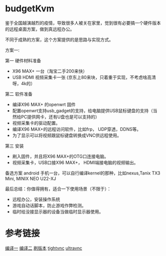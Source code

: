 # budgetKvm

鉴于全国越演越烈的疫情，导致很多人被关在家里，觉到很有必要搞一个硬件版本的远程桌面方案，做到真远程办公。

不同于成熟的方案，这个方案提供的是思路与实现方式。

方案一:

第一 硬件材料准备
* X96 MAX+ 一台（淘宝二手200来快）
* USB HDMI 视频采集卡一张 (京东上80来块，只着重于实现，不考虑啥高清呀，4k的）

第二 软件准备
* 编译X96 MAX+ 的openwrt 固件
* 配置openwrt支持usb_gadget的支持，给电脑提供USB鼠标键盘的支持（当然给PC提供网卡，还有U盘也是可以支持的）
* 视频采集卡的驱动配置。
* 编译X96 MAX+的远程访问软件，比如frp， UDP穿透，DDNS等。
* 为了显示可以将视频跟鼠标键盘转换成VNC供远程使用。

第三 安装
* 刷入固件，并且将X96 MAX+的OTG口连接电脑。
* 视频采集卡，USB口接X96 MAX+， HDMI端接电脑的视频输出。

备选方案
android 手机一台，可以自行编译kernel的那种，比如nexus,Tanix TX3 Mini, MINIX NEO U22-XJ

最后总结：你值得拥有，适合一下使用场景（不限于）：
* 远程办公，安装操作系统
* 游戏自动话脚本，防止游戏作弊检测。
* 临时给没接显示器的设备当做临时显示器使用。

# 参考链接
[编译一](https://github.com/ylqjgm/mknop)
[编译二](https://github.com/ophub/amlogic-s9xxx-openwrt)
[刷版本](https://www.right.com.cn/forum/thread-4035964-1-1.html)
[tightvnc](https://github.com/TurboVNC/tightvnc/wiki)
[ultravnc](https://github.com/ultravnc/UltraVNC)
